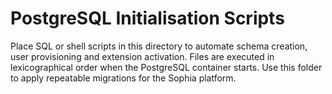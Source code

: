 # PostgreSQL Initialisation Scripts

Place SQL or shell scripts in this directory to automate schema creation,
user provisioning and extension activation. Files are executed in
lexicographical order when the PostgreSQL container starts. Use this folder to
apply repeatable migrations for the Sophia platform.
